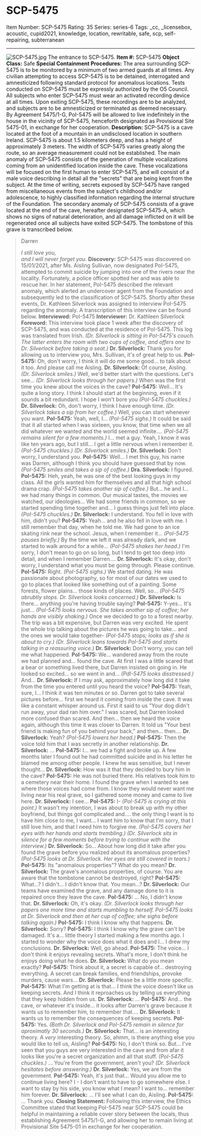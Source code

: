 # SCP-5475
Item Number: SCP-5475
Rating: 35
Series: series-6
Tags: _cc, _licensebox, acoustic, cupid2021, knowledge, location, rewritable, safe, scp, self-repairing, subterranean

---

![SCP-5475.jpg](https://scp-wiki.wdfiles.com/local--files/scp-5475/SCP-5475.jpg)
The entrance to SCP-5475.
**Item #:** SCP-5475
**Object Class:** Safe
**Special Containment Procedures:** The area surrounding SCP-5475 is to be monitored by a minimum of two armed guards at all times. Any civilian attempting to access SCP-5475 is to be detained, interrogated and amnesticized following standard protocol for anomalous locations.
Tests conducted on SCP-5475 must be expressly authorized by the O5 Council. All subjects who enter SCP-5475 must wear an activated recording device at all times. Upon exiting SCP-5475, these recordings are to be analyzed, and subjects are to be amnesticized or terminated as deemed necessary.
By Agreement 5475/1-G, PoI-5475 will be allowed to live indefinitely in the house in the vicinity of SCP-5475, henceforth designated as Provisional Site 5475-01, in exchange for her cooperation.
**Description:** SCP-5475 is a cave located at the foot of a mountain in an undisclosed location in southern Ireland. SCP-5475 is about 1.5 kilometers deep, and has a height of approximately 3 meters. The width of SCP-5475 varies greatly along the route, so an average measurement could not be established.
The main anomaly of SCP-5475 consists of the generation of multiple vocalizations coming from an unidentified location inside the cave. These vocalizations will be focused on the first human to enter SCP-5475, and will consist of a male voice describing in detail all the "secrets" that are being kept from the subject. At the time of writing, secrets exposed by SCP-5475 have ranged from miscellaneous events from the subject's childhood and/or adolescence, to highly classified information regarding the internal structure of the Foundation.
The secondary anomaly of SCP-5475 consists of a grave located at the end of the cave, hereafter designated SCP-5475-A, which shows no signs of natural deterioration, and all damage inflicted on it will be regenerated once all subjects have exited SCP-5475. The tombstone of this grave is transcribed below.
> Darren  
>    
>  _I still love you,  
>  and I will never forget you._
**Discovery:** SCP-5475 was discovered on 15/01/2021, after Ms. Aisling Sullivan, now designated PoI-5475, attempted to commit suicide by jumping into one of the rivers near the locality. Fortunately, a police officer spotted her and was able to rescue her. In her statement, PoI-5475 described the relevant anomaly, which alerted an undercover agent from the Foundation and subsequently led to the classification of SCP-5475.
Shortly after these events, Dr. Kathleen Silverlock was assigned to interview PoI-5475 regarding the anomaly. A transcription of this interview can be found below.
> **Interviewed:** PoI-5475
> **Interviewer:** Dr. Kathleen Silverlock
> **Foreword:** This interview took place 1 week after the discovery of SCP-5475, and was conducted at the residence of PoI-5475. This log was translated from Irish.
> <BEGIN LOG>
> _(Dr. Silverlock is sitting in PoI-5475's couch. The latter enters the room with two cups of coffee, and offers one to Dr. Silverlock before taking a seat.)_
> **Dr. Silverlock:** Thank you for allowing us to interview you, Mrs. Sullivan, it's of great help to us.
> **PoI-5475:** Oh, don't worry, I think it will do me some good… to talk about it too. And please call me Aisling.
> **Dr. Silverlock:** Of course, Aisling. _(Dr. Silverlock smiles.)_ Well, we'd better start with the questions. Let's see… _(Dr. Silverlock looks through her papers.)_ When was the first time you knew about the voices in the cave?
> **PoI-5475:** Well… It's quite a long story. I think I should start at the beginning, even if it sounds a bit redundant. I hope I won't bore you _(PoI-5475 chuckles.)_
> **Dr. Silverlock:** Oh, don't worry, I think I have enough time. _(Dr. Silverlock takes a sip from her coffee.)_ Well, you can start whenever you want.
> **PoI-5475:** Yeah, well, I… _(PoI-5475 sighs.)_ It could be said that it all started when I was sixteen, you know, that time when we all did whatever we wanted and the world seemed infinite…. _(PoI-5475 remains silent for a few moments.)_ I… met a guy. Yeah, I know it was like ten years ago, but I still… I get a little nervous when I remember it. _(PoI-5475 chuckles.)_
> _(Dr. Silverlock smiles.)_
> **Dr. Silverlock:** Don't worry, I understand you.
> **PoI-5475:** Well… I met this guy, his name was Darren, although I think you should have guessed that by now. _(PoI-5475 smiles and takes a sip of coffee.)_
> **Dra. Silverlock:** I figured.
> **PoI-5475:** Heh, yeah, he was one of the best looking guys in my class. All the girls wanted him for themselves and all that high school drama crap. _(PoI-5475 takes another sip of coffee.)_ But… he and I… we had many things in common. Our musical tastes, the movies we watched, our ideologies… We had some friends in common, so we started spending time together and… I guess things just fell into place. _(PoI-5475 chuckles.)_
> **Dr. Silverlock:** I understand. You fell in love with him, didn't you?
> **PoI-5475:** Yeah… and he also fell in love with me. I still remember that day, when he told me. We had gone to an ice skating rink near the school. Jesus, when I remember it… _(PoI-5475 pauses briefly.)_ By the time we left it was already dark, and we started to walk around for a while… _(PoI-5475 shakes her head.)_ I'm sorry, I don't mean to go on so long, but I tend to get too deep into detail, and when I remember Darren….
> **Dr. Silverlock:** It's okay, don't worry, I understand what you must be going through. Please continue.
> **PoI-5475:** Right. _(PoI-5475 sighs.)_ We started dating. He was passionate about photography, so for most of our dates we used to go to places that looked like something out of a painting. Some forests, flower plains… those kinds of places. Well, so… _(PoI-5475 abrubtly stops. Dr. Silverlock looks concerned.)_
> **Dr. Silverlock:** Is there… anything you're having trouble saying?
> **PoI-5475:** Y-yes… It's just… _(PoI-5475 looks nervous. She takes another sip of coffee; her hands are visibly shaking.)_ Once we decided to go to a forest nearby. The trip was a bit expensive, but Darren was very excited. He spent the whole trip talking about the pictures he was going to take… and the ones we would take together- _(PoI-5475 stops; looks as if she is about to cry.)_
> _(Dr. Silverlock leans towards PoI-5475 and starts talking in a reassuring voice.)_
> **Dr. Silverlock:** Don't worry, you can tell me what happened.
> **PoI-5475:** We… wandered away from the route we had planned and… found the cave. At first I was a little scared that a bear or something lived there, but Darren insisted on going in. He looked so excited… so we went in and… _(PdI-5475 looks disstressed.)_ And…
> **Dr. Silverlock:** If I may ask, approximately how long did it take from the time you entered until you heard the voice?
> **PoI-5475:** Yeah, sure, I… I think it was ten minutes or so. Darren got to take several pictures before… first we heard it coming from inside the cave. It was like a constant whisper around us. First it said to us "Your dog didn't run away, your dad ran him over." I was scared, but Darren looked more confused than scared. And then… then we heard the voice again, although this time it was closer to Darren. It told us "Your best friend is making fun of you behind your back," and then… then….
> **Dr. Silverlock:** Yeah?
> _(PoI-5475 lowers her head.)_
> **PoI-5475:** Then the voice told him that I was secretly in another relationship.
> **Dr. Silverlock:** …
> **PoI-5475:** I… we had a fight and broke up. A few months later I found out he had committed suicide and in his letter he blamed me among other people. I knew he was sensitive, but I never thought…
> **Dr. Silverlock:** How was it that they decided to bury him in the cave?
> **PoI-5475:** He was not buried there. His relatives took him to a cemetery near their home. I found the grave when I wanted to see where those voices had come from. I know they would never want me living near his real grave, so I gathered some money and came to live here.
> **Dr. Silverlock:** I see…
> **PoI-5475:** I- _(PoI-5475 is crying at this point.)_ It wasn't my intention, I was about to break up with my other boyfriend, but things got complicated and…. the only thing I want is to have him close to me, I want… I want him to know that I'm sorry, that I still love him, and that I need him to forgive me. _(PoI-5475 covers her eyes with her hands and starts trembling.)_
> _(Dr. Silverlock sits in silence for a few moments before trying to continue with the interview.)_
> **Dr. Silverlock:** So… About how long did it take after you found the grave before you realized about its anomalous properties?
> _(PoI-5475 looks at Dr. Silverlock. Her eyes are still covered in tears.)_
> **PoI-5475:** Its "anomalous properties"? What do you mean?
> **Dr. Silverlock:** The grave's anomalous properties, of course. You are aware that the tombstone cannot be destroyed, right?
> **PoI-5475:** What…? I didn't… I didn't know that. You mean…?
> **Dr. Silverlock:** Our teams have examined the grave, and any damage done to it is repaired once they leave the cave.
> **PoI-5475:** … No, I didn't know that.
> **Dr. Silverlock:** Oh, it's okay.
> _(Dr. Silverlock looks through her papers one more time and starts mumbling to herself. PoI-5475 looks at Dr. Silverlock and then at her cup of coffee; she sighs before talking again.)_
> **PoI-5475:** I think I know why that happens.
> **Dr. Silverlock:** Sorry?
> **PoI-5475:** I think I know why the grave can't be damaged. It's a… little theory I started making a few months ago. I started to wonder why the voice does what it does and I… I drew my conclusions.
> **Dr. Silverlock:** Well, go ahead.
> **PoI-5475:** The voice… I don't think it enjoys revealing secrets. What's more, I don't think he enjoys doing what he does.
> **Dr. Silverlock:** What do you mean exactly?
> **PoI-5475:** Think about it, a secret is capable of… destroying everything. A secret can break families, end friendships, provoke murders, cause wars…
> **Dr. Silverlock:** Please be a little more specific.
> **PoI-5475:** What I'm getting at is that… I think the voice doesn't like us keeping secrets. And I think it reproaches us by telling us everything that they keep hidden from us.
> **Dr. Silverlock:** …
> **PoI-5475:** And… the cave, or whatever it's inside… it looks after Darren's grave because it wants us to remember him, to remember that….
> **Dr. Silverlock:** It wants us to remember the consequences of keeping secrets.
> **PoI-5475:** Yes.
> _(Both Dr. Silverlock and PoI-5475 remain in silence for aproximatly 30 seconds.)_
> **Dr. Silverlock:** That… is an interesting theory. A _very_ interesting theory. So, ahmm, is there anything else you would like to tell us, Aisling?
> **PoI-5475:** No, I don't think so. But… I've seen that you guys are very interested in the cave and from afar it looks like you're a secret organization and all that stuff. _(PoI-5475 chuckles.)_ … You're from the government, aren't you?
> _(Dr. Silverlock hesitates before answering.)_
> **Dr. Silverlock:** Yes, we are from the government.
> **PoI-5475:** Yeah, it's just that… Would you allow me to continue living here? I - I don't want to have to go somewhere else. I want to stay by his side, you know what I mean? I want to… remember him forever.
> **Dr. Silverlock:** … I'll see what I can do, Aisling.
> **PoI-5475:** … Thank you.
> <END LOG>
> **Closing Statement:** Following this interview, the Ethics Committee stated that keeping PoI-5475 near SCP-5475 could be helpful in maintaining a reliable cover story between the locals, thus establishing Agreement 5475/1-G, and allowing her to remain living at Provisional Site 5475-01 in exchange for her cooperation.